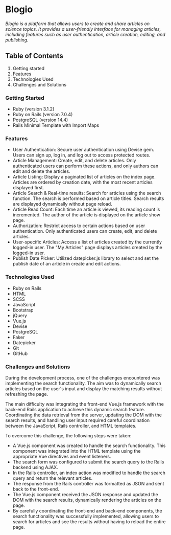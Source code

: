 # Blogio

*Blogio is a platform that allows users to create and share articles on science topics. It provides a user-friendly interface for managing articles, including features such as user authentication, article creation, editing, and publishing.*


## Table of Contents
1. Getting started
2. Features
3. Technologies Used
4. Challenges and Solutions

### Getting Started
- Ruby (version 3.1.2)
- Ruby on Rails (version 7.0.4)
- PostgreSQL (version 14.4)
- Rails Minimal Template with Import Maps

### Features
- User Authentication: Secure user authentication using Devise gem. Users can sign up, log in, and log out to access protected routes.
- Article Management: Create, edit, and delete articles. Only authenticated users can perform these actions, and only authors can edit and delete the articles.
- Article Listing: Display a paginated list of articles on the index page. Articles are ordered by creation date, with the most recent articles displayed first.
- Article Search & Real-time results: Search for articles using the search function. The search is performed based on article titles. Search results are displayed dynamically without page reload.
- Article Read Count: Each time an article is viewed, its reading count is incremented. The author of the article is displayed on the article show page.
- Authorization: Restrict access to certain actions based on user authentication. Only authenticated users can create, edit, and delete articles.
- User-specific Articles: Access a list of articles created by the currently logged-in user. The "My Articles" page displays articles created by the logged-in user.
- Publish Date Picker: Utilized datepicker.js library to select and set the publish date of an article in create and edit actions. 

### Technologies Used
- Ruby on Rails
- HTML
- SCSS
- JavaScript
- Bootstrap
- jQuery
- Vue.js
- Devise
- PostgreSQL
- Faker
- Datepicker
- Git
- GitHub

### Challenges and Solutions
During the development process, one of the challenges encountered was implementing the search functionality. The aim was to dynamically search articles based on the user's input and display the matching results without refreshing the page.

The main difficulty was integrating the front-end Vue.js framework with the back-end Rails application to achieve this dynamic search feature. Coordinating the data retrieval from the server, updating the DOM with the search results, and handling user input required careful coordination between the JavaScript, Rails controller, and HTML templates.

To overcome this challenge, the following steps were taken:

- A Vue.js component was created to handle the search functionality. This component was integrated into the HTML template using the appropriate Vue directives and event listeners.
- The search form was configured to submit the search query to the Rails backend using AJAX.
- In the Rails controller, an index action was modified to handle the search query and return the relevant articles.
- The response from the Rails controller was formatted as JSON and sent back to the front-end.
- The Vue.js component received the JSON response and updated the DOM with the search results, dynamically rendering the articles on the page.
- By carefully coordinating the front-end and back-end components, the search functionality was successfully implemented, allowing users to search for articles and see the results without having to reload the entire page.

